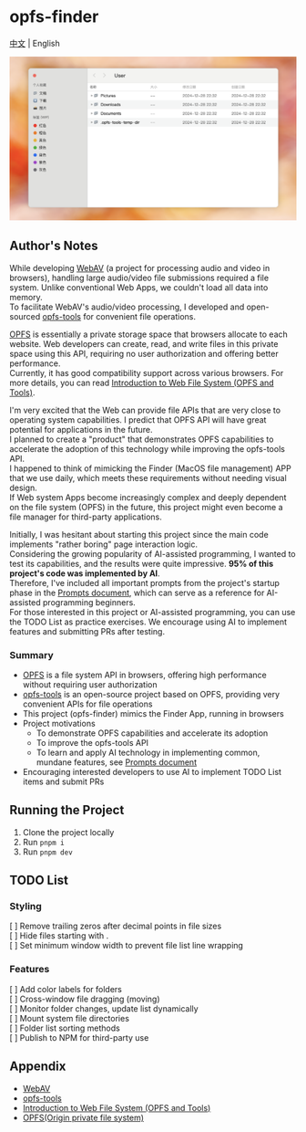 # opfs-finder

[中文](./README.md) | English

![preview img](./preview.png)

## Author's Notes

While developing [WebAV][1] (a project for processing audio and video in browsers), handling large audio/video file submissions required a file system. Unlike conventional Web Apps, we couldn't load all data into memory.  
To facilitate WebAV's audio/video processing, I developed and open-sourced [opfs-tools][2] for convenient file operations.

[OPFS][4] is essentially a private storage space that browsers allocate to each website. Web developers can create, read, and write files in this private space using this API, requiring no user authorization and offering better performance.  
Currently, it has good compatibility support across various browsers. For more details, you can read [Introduction to Web File System (OPFS and Tools)][3].

I'm very excited that the Web can provide file APIs that are very close to operating system capabilities. I predict that OPFS API will have great potential for applications in the future.  
I planned to create a "product" that demonstrates OPFS capabilities to accelerate the adoption of this technology while improving the opfs-tools API.  
I happened to think of mimicking the Finder (MacOS file management) APP that we use daily, which meets these requirements without needing visual design.  
If Web system Apps become increasingly complex and deeply dependent on the file system (OPFS) in the future, this project might even become a file manager for third-party applications.

Initially, I was hesitant about starting this project since the main code implements "rather boring" page interaction logic.  
Considering the growing popularity of AI-assisted programming, I wanted to test its capabilities, and the results were quite impressive. **95% of this project's code was implemented by AI**.  
Therefore, I've included all important prompts from the project's startup phase in the [Prompts document](./prompts.md), which can serve as a reference for AI-assisted programming beginners.  
For those interested in this project or AI-assisted programming, you can use the TODO List as practice exercises. We encourage using AI to implement features and submitting PRs after testing.

### Summary

- [OPFS][4] is a file system API in browsers, offering high performance without requiring user authorization
- [opfs-tools][2] is an open-source project based on OPFS, providing very convenient APIs for file operations
- This project (opfs-finder) mimics the Finder App, running in browsers
- Project motivations
  - To demonstrate OPFS capabilities and accelerate its adoption
  - To improve the opfs-tools API
  - To learn and apply AI technology in implementing common, mundane features, see [Prompts document](./prompts.md)
- Encouraging interested developers to use AI to implement TODO List items and submit PRs

## Running the Project

1. Clone the project locally
2. Run `pnpm i`
3. Run `pnpm dev`

## TODO List

### Styling

[ ] Remove trailing zeros after decimal points in file sizes  
[ ] Hide files starting with .  
[ ] Set minimum window width to prevent file list line wrapping

### Features

[ ] Add color labels for folders  
[ ] Cross-window file dragging (moving)  
[ ] Monitor folder changes, update list dynamically  
[ ] Mount system file directories  
[ ] Folder list sorting methods  
[ ] Publish to NPM for third-party use

## Appendix

- [WebAV][1]
- [opfs-tools][2]
- [Introduction to Web File System (OPFS and Tools)][3]
- [OPFS(Origin private file system)][4]

[1]: https://github.com/bilibili/WebAV
[2]: https://github.com/hughfenghen/opfs-tools
[3]: https://hughfenghen.github.io/posts/2024/03/14/web-storage-and-opfs/
[4]: https://developer.mozilla.org/zh-CN/docs/Web/API/File_System_API/Origin_private_file_system

